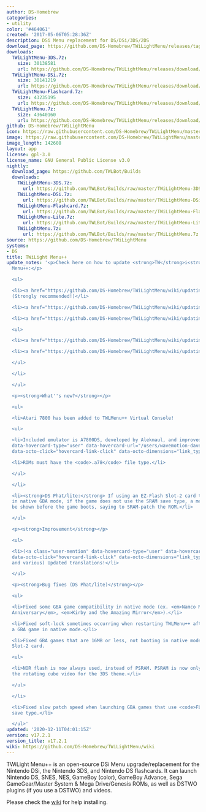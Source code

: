 ```yaml
---
author: DS-Homebrew
categories:
- utility
color: '#464061'
created: '2017-05-06T05:28:36Z'
description: DSi Menu replacement for DS/DSi/3DS/2DS
download_page: https://github.com/DS-Homebrew/TWiLightMenu/releases/tag/v17.2.1
downloads:
  TWiLightMenu-3DS.7z:
    size: 30138581
    url: https://github.com/DS-Homebrew/TWiLightMenu/releases/download/v17.2.1/TWiLightMenu-3DS.7z
  TWiLightMenu-DSi.7z:
    size: 30141219
    url: https://github.com/DS-Homebrew/TWiLightMenu/releases/download/v17.2.1/TWiLightMenu-DSi.7z
  TWiLightMenu-Flashcard.7z:
    size: 43235195
    url: https://github.com/DS-Homebrew/TWiLightMenu/releases/download/v17.2.1/TWiLightMenu-Flashcard.7z
  TWiLightMenu.7z:
    size: 43640160
    url: https://github.com/DS-Homebrew/TWiLightMenu/releases/download/v17.2.1/TWiLightMenu.7z
github: DS-Homebrew/TWiLightMenu
icon: https://raw.githubusercontent.com/DS-Homebrew/TWiLightMenu/master/booter/Twilight%2B%2B-animated%20icon-fix.gif
image: https://raw.githubusercontent.com/DS-Homebrew/TWiLightMenu/master/logo.png
image_length: 142608
layout: app
license: gpl-3.0
license_name: GNU General Public License v3.0
nightly:
  download_page: https://github.com/TWLBot/Builds
  downloads:
    TWiLightMenu-3DS.7z:
      url: https://github.com/TWLBot/Builds/raw/master/TWiLightMenu-3DS.7z
    TWiLightMenu-DSi.7z:
      url: https://github.com/TWLBot/Builds/raw/master/TWiLightMenu-DSi.7z
    TWiLightMenu-Flashcard.7z:
      url: https://github.com/TWLBot/Builds/raw/master/TWiLightMenu-Flashcard.7z
    TWiLightMenu-Lite.7z:
      url: https://github.com/TWLBot/Builds/raw/master/TWiLightMenu-Lite.7z
    TWiLightMenu.7z:
      url: https://github.com/TWLBot/Builds/raw/master/TWiLightMenu.7z
source: https://github.com/DS-Homebrew/TWiLightMenu
systems:
- DS
title: TWiLight Menu++
update_notes: '<p>Check here on how to update <strong>TW</strong>i<strong>L</strong>ight
  Menu++:</p>

  <ul>

  <li><a href="https://github.com/DS-Homebrew/TWiLightMenu/wiki/updating-%28flashcard%29">Flashcard</a>
  (Strongly recommended!)</li>

  <li><a href="https://github.com/DS-Homebrew/TWiLightMenu/wiki/updating-%28dsi%29">DSi</a></li>

  <li><a href="https://github.com/DS-Homebrew/TWiLightMenu/wiki/updating-%283ds%29">3DS</a>

  <ul>

  <li><a href="https://github.com/DS-Homebrew/TWiLightMenu/wiki/updating-%283ds,-universal-updater%29">Universal-Updater</a></li>

  <li><a href="https://github.com/DS-Homebrew/TWiLightMenu/wiki/updating-%283ds,-manual%29">Manual</a></li>

  </ul>

  </li>

  </ul>

  <p><strong>What''s new?</strong></p>

  <ul>

  <li>Atari 7800 has been added to TWLMenu++ Virtual Console!

  <ul>

  <li>Included emulator is A7800DS, developed by Alekmaul, and improved by <a class="user-mention"
  data-hovercard-type="user" data-hovercard-url="/users/wavemotion-dave/hovercard"
  data-octo-click="hovercard-link-click" data-octo-dimensions="link_type:self" href="https://github.com/wavemotion-dave">@wavemotion-dave</a></li>

  <li>ROMs must have the <code>.a78</code> file type.</li>

  </ul>

  </li>

  <li><strong>DS Phat/lite:</strong> If using an EZ-Flash Slot-2 card to run GBA games
  in native GBA mode, if the game does not use the SRAM save type, a message will
  be shown before the game boots, saying to SRAM-patch the ROM.</li>

  </ul>

  <p><strong>Improvement</strong></p>

  <ul>

  <li>(<a class="user-mention" data-hovercard-type="user" data-hovercard-url="/users/Epicpkmn11/hovercard"
  data-octo-click="hovercard-link-click" data-octo-dimensions="link_type:self" href="https://github.com/Epicpkmn11">@Epicpkmn11</a>
  and various) Updated translations!</li>

  </ul>

  <p><strong>Bug fixes (DS Phat/lite)</strong></p>

  <ul>

  <li>Fixed some GBA game compatibility in native mode (ex. <em>Namco Museum: 50th
  Anniversary</em>, <em>Kirby and the Amazing Mirror</em>).</li>

  <li>Fixed soft-lock sometimes occurring when restarting TWLMenu++ after running
  a GBA game in native mode.</li>

  <li>Fixed GBA games that are 16MB or less, not booting in native mode using an EZ-Flash
  Slot-2 card.

  <ul>

  <li>NOR flash is now always used, instead of PSRAM. PSRAM is now only used to store
  the rotating cube video for the 3DS theme.</li>

  </ul>

  </li>

  <li>Fixed slow patch speed when launching GBA games that use <code>FLASH512_V13X</code>
  save type.</li>

  </ul>'
updated: '2020-12-11T04:01:15Z'
version: v17.2.1
version_title: v17.2.1
wiki: https://github.com/DS-Homebrew/TWiLightMenu/wiki
---
```

TWiLight Menu++ is an open-source DSi Menu upgrade/replacement for the Nintendo DSi, the Nintendo 3DS, and Nintendo DS flashcards. It can launch Nintendo DS, SNES, NES, GameBoy (color), GameBoy Advance, Sega GameGear/Master System & Mega Drive/Genesis ROMs, as well as DSTWO plugins (if you use a DSTWO) and videos.

Please check the [wiki](https://github.com/DS-Homebrew/TWiLightMenu/wiki) for help installing.